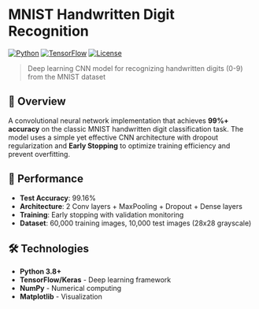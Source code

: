# MNIST Handwritten Digit Recognition

[![Python](https://img.shields.io/badge/Python-3.8+-blue.svg)](https://www.python.org/)
[![TensorFlow](https://img.shields.io/badge/TensorFlow-2.0+-orange.svg)](https://www.tensorflow.org/)
[![License](https://img.shields.io/badge/License-MIT-yellow.svg)](LICENSE)

> Deep learning CNN model for recognizing handwritten digits (0-9) from the MNIST dataset

## 📖 Overview

A convolutional neural network implementation that achieves **99%+ accuracy** on the classic MNIST handwritten digit classification task. The model uses a simple yet effective CNN architecture with dropout regularization and **Early Stopping** to optimize training efficiency and prevent overfitting.

## 🎯 Performance

- **Test Accuracy**: 99.16%
- **Architecture**: 2 Conv layers + MaxPooling + Dropout + Dense layers
- **Training**: Early stopping with validation monitoring
- **Dataset**: 60,000 training images, 10,000 test images (28x28 grayscale)

## 🛠️ Technologies

- **Python 3.8+**
- **TensorFlow/Keras** - Deep learning framework
- **NumPy** - Numerical computing
- **Matplotlib** - Visualization
